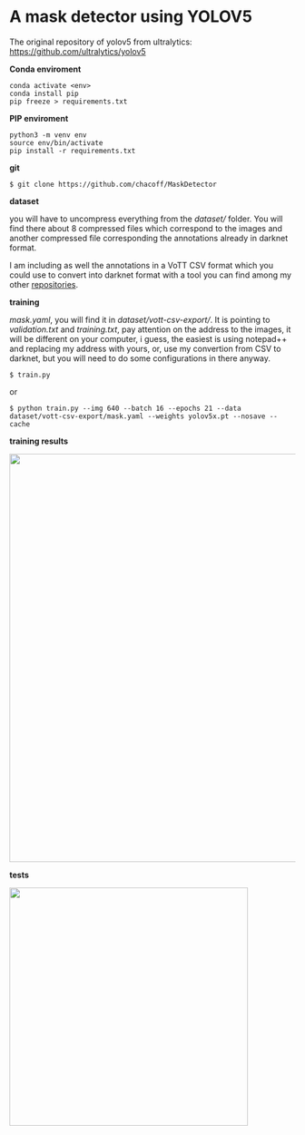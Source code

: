 # A mask detector using YOLOV5

The original repository of yolov5 from ultralytics: https://github.com/ultralytics/yolov5

**Conda enviroment**
```
conda activate <env>
conda install pip
pip freeze > requirements.txt
```
**PIP enviroment**
```
python3 -m venv env
source env/bin/activate
pip install -r requirements.txt
```

**git**
```
$ git clone https://github.com/chacoff/MaskDetector
```


**dataset**

you will have to uncompress everything from the *dataset/* folder. You will find there about 8 compressed files which correspond to the images and another compressed file corresponding the annotations already in darknet format. 

I am including as well the annotations in a VoTT CSV format which you could use to convert into darknet format with a tool you can find among my other [repositories](https://github.com/chacoff/VoTT-CSV-to-Darknet-Format).



**training**

*mask.yaml*, you will find it in *dataset/vott-csv-export/*. It is pointing to *validation.txt* and *training.txt*, pay attention on the address to the images, it will be different on your computer, i guess, the easiest is using notepad++ and replacing my address with yours, or, use my convertion from CSV to darknet, but you will need to do some configurations in there anyway.

```
$ train.py 
```
or
```
$ python train.py --img 640 --batch 16 --epochs 21 --data dataset/vott-csv-export/mask.yaml --weights yolov5x.pt --nosave --cache
```


**training results**

<image src='https://github.com/chacoff/MaskDetector/blob/main/data/images/results.png' width='720'>


**tests**

<image src='https://github.com/chacoff/MaskDetector/blob/main/data/images/covid_test8.jpg' width='420'>
  
